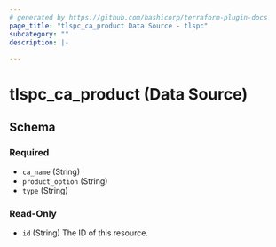 ```yaml
---
# generated by https://github.com/hashicorp/terraform-plugin-docs
page_title: "tlspc_ca_product Data Source - tlspc"
subcategory: ""
description: |-
  
---
```


# tlspc_ca_product (Data Source)





<!-- schema generated by tfplugindocs -->
## Schema

### Required

- `ca_name` (String)
- `product_option` (String)
- `type` (String)

### Read-Only

- `id` (String) The ID of this resource.
